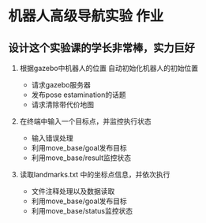 # 机器人高级导航实验 作业
## 设计这个实验课的学长非常棒，实力巨好
1. 根据gazebo中机器人的位置 自动初始化机器人的初始位置
    * 请求gazebo服务器
    * 发布pose estamination的话题
    * 请求清除带代价地图

2. 在终端中输入一个目标点，并监控执行状态
    * 输入错误处理
    * 利用move_base/goal发布目标
    * 利用move_base/result监控状态

3. 读取landmarks.txt 中的坐标点信息，并依次执行 
    * 文件注释处理以及数据读取
    * 利用move_base/goal发布目标
    * 利用move_base/status监控状态  
